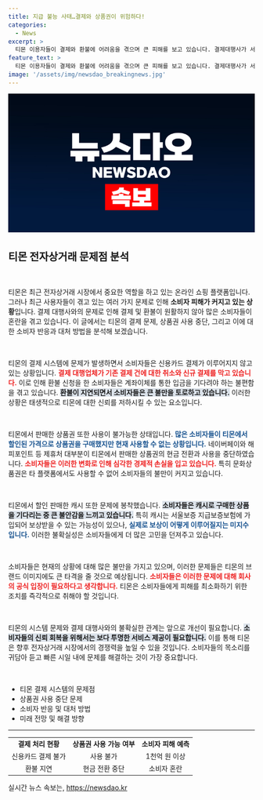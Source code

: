 ```yaml
---
title: 지급 불능 사태…결제와 상품권이 위험하다!
categories:
  - News
excerpt: >
  티몬 이용자들이 결제와 환불에 어려움을 겪으며 큰 피해를 보고 있습니다. 결제대행사가 서비스 중단과 상품권 사용 불가로 혼란이 가중되고 있는 상황, 피해액은 1천억 원을 넘을 것으로 예상됩니다.
feature_text: >
  티몬 이용자들이 결제와 환불에 어려움을 겪으며 큰 피해를 보고 있습니다. 결제대행사가 서비스 중단과 상품권 사용 불가로 혼란이 가중되고 있는 상황, 피해액은 1천억 원을 넘을 것으로 예상됩니다.
image: '/assets/img/newsdao_breakingnews.jpg'
---
```


<p><img src="/assets/img/newsdao_breakingnews.jpg" alt="koreaapp 속보" /></p>

<h2 data-ke-size="size26">티몬 전자상거래 문제점 분석</h2>

<p data-ke-size="size16">&nbsp;</p>

<p>티몬은 최근 전자상거래 시장에서 중요한 역할을 하고 있는 온라인 쇼핑 플랫폼입니다. 그러나 최근 사용자들이 겪고 있는 여러 가지 문제로 인해 <strong>소비자 피해가 커지고 있는 상황</strong>입니다. 결제 대행사와의 문제로 인해 결제 및 환불이 원활하지 않아 많은 소비자들이 혼란을 겪고 있습니다. 이 글에서는 티몬의 결제 문제, 상품권 사용 중단, 그리고 이에 대한 소비자 반응과 대처 방법을 분석해 보겠습니다.</p>

<p data-ke-size="size16">&nbsp;</p>

<p>티몬의 결제 시스템에 문제가 발생하면서 소비자들은 신용카드 결제가 이루어지지 않고 있는 상황입니다. <b><span style="color: #ee2323;">결제 대행업체가 기존 결제 건에 대한 취소와 신규 결제를 막고 있습니다.</span></b> 이로 인해 환불 신청을 한 소비자들은 계좌이체를 통한 입금을 기다려야 하는 불편함을 겪고 있습니다. <b><span style="background-color: #21538527;">환불이 지연되면서 소비자들은 큰 불만을 토로하고 있습니다.</span></b> 이러한 상황은 태생적으로 티몬에 대한 신뢰를 저하시킬 수 있는 요소입니다.</p>

<p data-ke-size="size16">&nbsp;</p>

<p>티몬에서 판매한 상품권 또한 사용이 불가능한 상태입니다. <b><span style="color: #1a5490;">많은 소비자들이 티몬에서 할인된 가격으로 상품권을 구매했지만 현재 사용할 수 없는 상황입니다.</span></b> 네이버페이와 해피포인트 등 제휴처 대부분이 티몬에서 판매한 상품권의 현금 전환과 사용을 중단하였습니다. <b><span style="color: #ee2323;">소비자들은 이러한 변화로 인해 심각한 경제적 손실을 입고 있습니다.</span></b> 특히 문화상품권은 타 플랫폼에서도 사용할 수 없어 소비자들의 불만이 커지고 있습니다.</p>

<p data-ke-size="size16">&nbsp;</p>

<p>티몬에서 할인 판매한 캐시 또한 문제에 봉착했습니다. <b><span style="background-color: #21538527;">소비자들은 캐시로 구매한 상품을 기다리는 중 큰 불안감을 느끼고 있습니다.</span></b> 특히 캐시는 서울보증 지급보증보험에 가입되어 보상받을 수 있는 가능성이 있으나, <b><span style="color: #1a5490;">실제로 보상이 어떻게 이루어질지는 미지수입니다.</span></b> 이러한 불확실성은 소비자들에게 더 많은 고민을 던져주고 있습니다.</p>

<p data-ke-size="size16">&nbsp;</p>

<p>소비자들은 현재의 상황에 대해 많은 불만을 가지고 있으며, 이러한 문제들은 티몬의 브랜드 이미지에도 큰 타격을 줄 것으로 예상됩니다. <b><span style="color: #ee2323;">소비자들은 이러한 문제에 대해 회사의 공식 입장이 필요하다고 생각합니다.</span></b> 티몬은 소비자들에게 피해를 최소화하기 위한 조치를 즉각적으로 취해야 할 것입니다. </p>

<p data-ke-size="size16">&nbsp;</p>

<p>티몬의 시스템 문제와 결제 대행사와의 불확실한 관계는 앞으로 개선이 필요합니다. <b><span style="background-color: #21538527;">소비자들의 신뢰 회복을 위해서는 보다 투명한 서비스 제공이 필요합니다.</span></b> 이를 통해 티몬은 향후 전자상거래 시장에서의 경쟁력을 높일 수 있을 것입니다. 소비자들의 목소리를 귀담아 듣고 빠른 시일 내에 문제를 해결하는 것이 가장 중요합니다. </p>

<p data-ke-size="size16">&nbsp;</p>

<ul>
<li>티몬 결제 시스템의 문제점</li>
<li>상품권 사용 중단 문제</li>
<li>소비자 반응 및 대처 방법</li>
<li>미래 전망 및 해결 방향</li>
</ul>

<hr>

<table style="width: 100%; border-collapse: collapse;">
<tr>
<td style="text-align: center; height: 17px;"><b>결제 처리 현황</b></td>
<td style="text-align: center; height: 17px;"><b>상품권 사용 가능 여부</b></td>
<td style="text-align: center; height: 17px;"><b>소비자 피해 예측</b></td>
</tr>
<tr>
<td style="text-align: center; height: 17px;">신용카드 결제 불가</td>
<td style="text-align: center; height: 17px;">사용 불가</td>
<td style="text-align: center; height: 17px;">1천억 원 이상</td>
</tr>
<tr>
<td style="text-align: center; height: 17px;">환불 지연</td>
<td style="text-align: center; height: 17px;">현금 전환 중단</td>
<td style="text-align: center; height: 17px;">소비자 혼란</td>
</tr>
</table>
실시간 뉴스 속보는, <a href="https://newsdao.kr" rel="dofollow">https://newsdao.kr</a>


